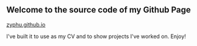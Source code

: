 ## Welcome to the source code of my Github Page
[zyphu.github.io](https://zyphu.github.io)

I've built it to use as my CV and to show projects I've worked on. Enjoy!
